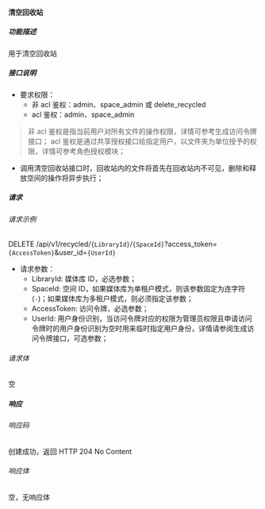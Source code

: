 #### 清空回收站

##### 功能描述

用于清空回收站


##### 接口说明

- 要求权限：
    - 非 acl 鉴权：admin、space_admin 或 delete_recycled
    - acl 鉴权：admin、space_admin

> 非 acl 鉴权是指当前用户对所有文件的操作权限，详情可参考生成访问令牌接口；
> acl 鉴权是通过共享授权接口给指定用户，以文件夹为单位授予的权限，详情可参考角色授权模块；

- 调用清空回收站接口时，回收站内的文件将首先在回收站内不可见，删除和释放空间的操作将异步执行；

##### 请求

###### 请求示例  

DELETE /api/v1/recycled/`{LibraryId}`/`{SpaceId}`?access_token=`{AccessToken}`&user_id=`{UserId}`

- 请求参数：
    - LibraryId: 媒体库 ID，必选参数；
    - SpaceId: 空间 ID，如果媒体库为单租户模式，则该参数固定为连字符(`-`)；如果媒体库为多租户模式，则必须指定该参数；
    - AccessToken: 访问令牌，必选参数；
    - UserId: 用户身份识别，当访问令牌对应的权限为管理员权限且申请访问令牌时的用户身份识别为空时用来临时指定用户身份，详情请参阅生成访问令牌接口，可选参数；

###### 请求体

空

##### 响应

###### 响应码

创建成功，返回 HTTP 204 No Content

###### 响应体

空，无响应体

